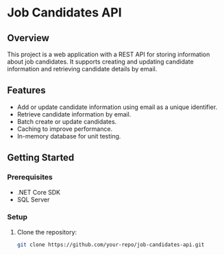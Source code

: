 # Job Candidates API

## Overview

This project is a web application with a REST API for storing information about job candidates. It supports creating and updating candidate information and retrieving candidate details by email.

## Features

- Add or update candidate information using email as a unique identifier.
- Retrieve candidate information by email.
- Batch create or update candidates.
- Caching to improve performance.
- In-memory database for unit testing.

## Getting Started

### Prerequisites

- .NET Core SDK
- SQL Server

### Setup

1. Clone the repository:
   ```sh
   git clone https://github.com/your-repo/job-candidates-api.git
